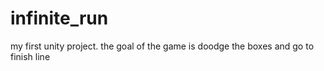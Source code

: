 # infinite_run
my first unity project. the goal of the game is doodge the boxes and go to finish line
